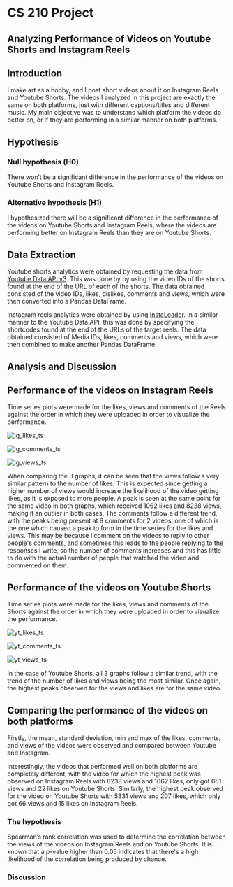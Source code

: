 # CS 210 Project
## Analyzing Performance of Videos on Youtube Shorts and Instagram Reels

## Introduction
I make art as a hobby, and I post short videos about it on Instagram Reels and Youtube Shorts. The videos I analyzed in this project are exactly the same on both platforms, just with different captions/titles and different music. My main objective was to understand which platform the videos do better on, or if they are performing in a similar manner on both platforms. 

## Hypothesis

### Null hypothesis (H0)
There won’t be a significant difference in the performance of the videos on Youtube Shorts and Instagram Reels. 

### Alternative hypothesis (H1)
I hypothesized there will be a significant difference in the performance of the videos on Youtube Shorts and Instagram Reels, where the videos are performing better on Instagram Reels than they are on Youtube Shorts. 

## Data Extraction
Youtube shorts analytics were obtained by requesting the data from [Youtube Data API v3](https://console.cloud.google.com/marketplace/product/google/youtube.googleapis.com?pli=1&project=youtubeanalytics-407616). This was done by by using the video IDs of the shorts found at the end of the URL of each of the shorts. The data obtained consisted of the video IDs, likes, dislikes, comments and views, which were then converted into a Pandas DataFrame. 

Instagram reels analytics were obtained by using [InstaLoader](https://pypi.org/project/instaloader/). In a similar manner to the Youtube Data API, this was done by specifying the shortcodes found at the end of the URLs of the target reels. The data obtained consisted of Media IDs, likes, comments and views, which were then combined to make another Pandas DataFrame.

## Analysis and Discussion

## Performance of the videos on Instagram Reels
Time series plots were made for the likes, views and comments of the Reels against the order in which they were uploaded in order to visualize the performance.


![ig_likes_ts](https://github.com/zeniamazhar/zeniamazhar.github.io/assets/115092854/c025e57f-21d9-4fa4-858e-d7db70da7f3c)


![ig_comments_ts](https://github.com/zeniamazhar/zeniamazhar.github.io/assets/115092854/5b590a35-0434-48d0-8299-d6edd3bffbb5)


![ig_views_ts](https://github.com/zeniamazhar/zeniamazhar.github.io/assets/115092854/f5f2db5d-bed9-4080-a67f-4b99d767abf4)


When comparing the 3 graphs, it can be seen that the views follow a very similar pattern to the number of likes. This is expected since getting a higher number of views would increase the likelihood of the video getting likes, as it is exposed to more people. A peak is seen at the same point for the same video in both graphs, which received 1062 likes and 8238 views, making it an outlier in both cases. The comments follow a different trend, with the peaks being present at 9 comments for 2 videos, one of which is the one which caused a peak to form in the time series for the likes and views. This may be because I comment on the videos to reply to other people's comments, and sometimes this leads to the people replying to the responses I write, so the number of comments increases and this has little to do with the actual number of people that watched the video and commented on them.

## Performance of the videos on Youtube Shorts
Time series plots were made for the likes, views and comments of the Shorts against the order in which they were uploaded in order to visualize the performance.

![yt_likes_ts](https://github.com/zeniamazhar/zeniamazhar.github.io/assets/115092854/8efda968-58b8-4149-b89b-72ead1d67fde)

![yt_comments_ts](https://github.com/zeniamazhar/zeniamazhar.github.io/assets/115092854/87662712-07f9-45f8-bfb8-a2717d6d6444)

![yt_views_ts](https://github.com/zeniamazhar/zeniamazhar.github.io/assets/115092854/19d75de7-bf96-4719-83cd-1754d0de7884)

In the case of Youtube Shorts, all 3 graphs follow a similar trend, with the trend of the number of likes and views being the most similar. Once again, the highest peaks observed for the views and likes are for the same video. 


## Comparing the performance of the videos on both platforms 

Firstly, the mean, standard deviation, min and max of the likes, comments, and views of the videos were observed and compared between Youtube and Instagram. 

Interestingly, the videos that performed well on both platforms are completely different, with the video for which the highest peak was observed on Instagram Reels with 8238 views and 1062 likes, only got 651 views and 22 likes on Youtube Shorts. Similarly, the highest peak observed for the video on Youtube Shorts with 5331 views and 207 likes, which only got 66 views and 15 likes on Instagram Reels.


### The hypothesis
Spearman’s rank correlation was used to determine the correlation between the views of the videos on Instagram Reels and on Youtube Shorts. It is known that a p-value higher than 0.05 indicates that there's a high likelihood of the correlation being produced by chance. 

### Discussion
